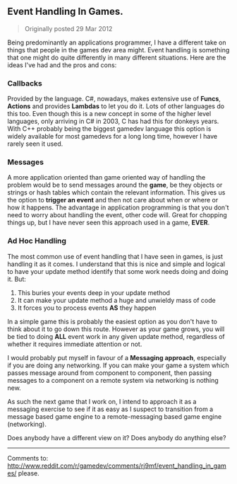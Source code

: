 ## Event Handling In Games.
> Originally posted 29 Mar 2012

Being predominantly an applications programmer, I have a different take on things that people in the games dev area might. Event handling is something that one might do quite differently in many different situations. Here are the ideas I've had and the pros and cons:

### Callbacks
Provided by the language. C#, nowadays, makes extensive use of **Funcs**, **Actions** and provides **Lambdas** to let you do it. Lots of other languages do this too. Even though this is a new concept in some of the higher level languages, only arriving in C# in 2003, C has had this for donkeys years. With C++ probably being the biggest gamedev language this option is widely available for most gamedevs for a long long time, however I have rarely seen it used.

### Messages
A more application oriented than game oriented way of handling the problem would be to send messages around the **game**, be they objects or strings or hash tables which contain the relevant information. This gives us the option to **trigger an event** and then not care about when or where or how it happens. The advantage in application programming is that you don't need to worry about handling the event, other code will. Great for chopping things up, but I have never seen this approach used in a game, **EVER**.

### Ad Hoc Handling
The most common use of event handling that I have seen in games, is just handling it as it comes. I understand that this is nice and simple and logical to have your update method identify that some work needs doing and doing it. But:

1. This buries your events deep in your update method 
2. It can make your update method a huge and unwieldy mass of code 
3. It forces you to process events **AS** they happen

In a simple game this is probably the easiest option as you don't have to think about it to go down this route. However as your game grows, you will be tied to doing **ALL** event work in any given update method, regardless of whether it requires immediate attention or not.

I would probably put myself in favour of a **Messaging approach**, especially if you are doing any networking. If you can make your game a system which passes message around from component to component, then passing messages to a component on a remote system via networking is nothing new.

As such the next game that I work on, I intend to approach it as a messaging exercise to see if it as easy as I suspect to transition from a message based game engine to a remote-messaging based game engine (networking).

Does anybody have a different view on it? Does anybody do anything else?

---

Comments to: http://www.reddit.com/r/gamedev/comments/rj9mf/event_handling_in_games/ please.